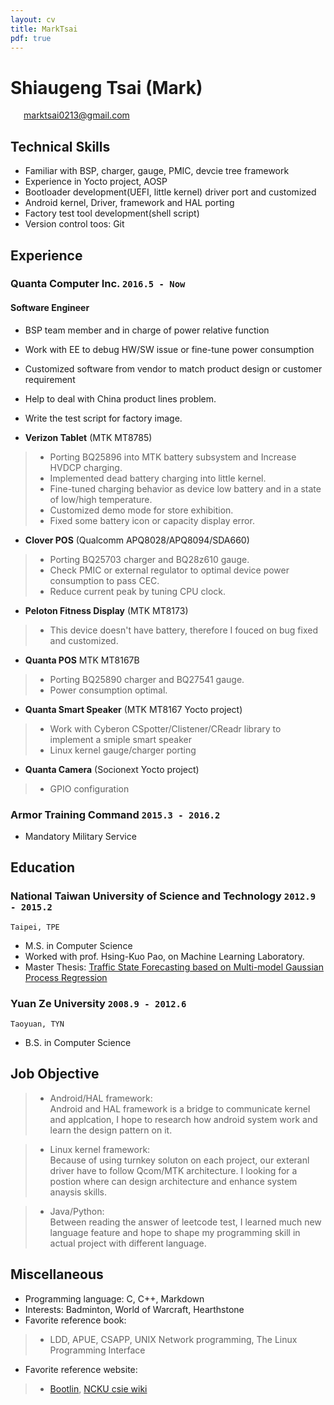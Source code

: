 ```yaml
---
layout: cv
title: MarkTsai
pdf: true
---
```

# Shiaugeng Tsai (Mark)

<div id="webaddress">
<i class="fi-mail" style="margin-left:1em"></i>
<a href="marktsai0213@gmail.com" style="margin-left:0.5em">marktsai0213@gmail.com</a>
</div>

## Technical Skills
- Familiar with BSP, charger, gauge, PMIC, devcie tree framework
- Experience in Yocto project, AOSP
- Bootloader development(UEFI, little kernel) driver port and customized
- Android kernel, Driver, framework and HAL porting
- Factory test tool development(shell script)
- Version control toos: Git

## Experience
### __Quanta Computer Inc.__ `2016.5 - Now`
#### Software Engineer
- BSP team member and in charge of power relative function
- Work with EE to debug HW/SW issue or fine-tune power consumption
- Customized software from vendor to match product design or customer requirement
- Help to deal with China product lines problem.
- Write the test script for factory image.

- __Verizon Tablet__ (MTK MT8785)
> * Porting BQ25896 into MTK battery subsystem and Increase HVDCP charging.
> * Implemented dead battery charging into little kernel.
> * Fine-tuned charging behavior as device low battery and in a state of low/high temperature.
> * Customized demo mode for store exhibition.
> * Fixed some battery icon or capacity display error.

- __Clover POS__ (Qualcomm APQ8028/APQ8094/SDA660)
> * Porting BQ25703 charger and BQ28z610 gauge.
> * Check PMIC or external regulator to optimal device power consumption to pass CEC.
> * Reduce current peak by tuning CPU clock.

- __Peloton Fitness Display__ (MTK MT8173)
> * This device doesn't have battery, therefore I fouced on bug fixed and customized.

- __Quanta POS__ MTK MT8167B
> * Porting BQ25890 charger and BQ27541 gauge.
> * Power consumption optimal.

- __Quanta Smart Speaker__ (MTK MT8167 Yocto project)
> * Work with Cyberon CSpotter/Clistener/CReadr library to implement a smiple smart speaker
> * Linux kernel gauge/charger porting

- __Quanta Camera__ (Socionext Yocto project)
> * GPIO configuration

### __Armor Training Command__ `2015.3 - 2016.2`
- Mandatory Military Service

## Education
### __National Taiwan University of Science and Technology__ `2012.9 - 2015.2`
```
Taipei, TPE
```
- M.S. in Computer Science
- Worked with prof. Hsing-Kuo Pao, on Machine Learning Laboratory.
- Master Thesis: [Traffic State Forecasting based on Multi-model Gaussian Process Regression](http://etheses.lib.ntust.edu.tw/cgi-bin/gs32/gsweb.cgi/ccd=1GhA.h/record?r1=1&h1=1)

### __Yuan Ze University__ `2008.9 - 2012.6`
```
Taoyuan, TYN
```
- B.S. in Computer Science

## Job Objective
>- Android/HAL framework: <br />
Android and HAL framework is a bridge to communicate kernel and applcation, I hope to research how android system work and
learn the design pattern on it. 

>- Linux kernel framework: <br />
Because of using turnkey soluton on each project, our exteranl driver have to follow Qcom/MTK
architecture. I looking for a postion where can design architecture and enhance system anaysis skills. 

>- Java/Python: <br />
Between reading the answer of leetcode test, I learned much new language feature and hope
to shape my programming skill in actual project with different language.

## Miscellaneous
- Programming language: C, C++, Markdown
- Interests: Badminton, World of Warcraft, Hearthstone
- Favorite reference book:
>- LDD, APUE, CSAPP, UNIX Network programming, The Linux Programming Interface
- Favorite reference website:
>- [Bootlin](https://elixir.bootlin.com/linux/latest/source), [NCKU csie wiki](http://wiki.csie.ncku.edu.tw/)

<!-- ### Footer

Last updated: May 2013 -->
